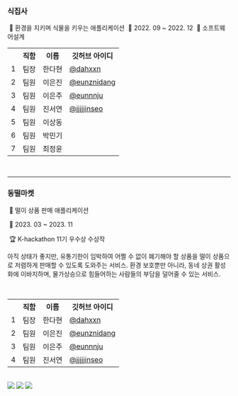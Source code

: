
### 식집사
&nbsp;📌 환경을 지키며 식물을 키우는 애플리케이션
&nbsp;📅 2022. 09 ~ 2022. 12
&nbsp;🏫 소프트웨어설계

<table>
  <tr>
    <th></th>
    <th>직함</th>
    <th>이름</th>
    <th>깃허브 아이디</th>
  </tr>

  <tr>
    <td>1</td>
    <td>팀장</td>
    <td>한다현</td>
    <td><a href="https://github.com/dahxxn">@dahxxn</td>
  </tr>

  <tr>
    <td>2</td>
    <td>팀원</td>
    <td>이은진</td>
    <td><a href="https://github.com/eunznidang">@eunznidang</td>
  </tr>

  <tr>
    <td>3</td>
    <td>팀원</td>
    <td>이은주</td>
    <td><a href="https://github.com/eunnnju">@eunnnju</td>
  </tr>

  <tr>
    <td>4</td>
    <td>팀원</td>
    <td>진서연</td>
    <td><a href="https://github.com/jjjjjinseo">@jjjjjinseo</td>
  </tr>

  <tr>
    <td>5</td>
    <td>팀원</td>
    <td>이상동</td>
    <td></td>
  </tr>

  <tr>
    <td>6</td>
    <td>팀원</td>
    <td>박민기</td>
    <td></td>
  </tr>


  <tr>
    <td>7</td>
    <td>팀원</td>
    <td>최정윤</td>
    <td></td>
  </tr>
</table>

<br>
<hr>

### 동떨마켓

&nbsp;📌 떨이 상품 판매 애플리케이션

&nbsp;📅 2023. 03 ~ 2023. 11

&nbsp;🏆 K-hackathon 11기 우수상 수상작

아직 상태가 좋지만, 유통기한이 임박하여 어쩔 수 없이 폐기해야 할 상품을 떨이 상품으로 저렴하게 판매할 수 있도록 도와주는 서비스.
환경 보호뿐만 아니라, 동네 상권 활성화에 이바지하며, 물가상승으로 힘들어하는 사람들의 부담을 덜어줄 수 있는 서비스.

<br>
<table>
  <tr>
    <th></th>
    <th>직함</th>
    <th>이름</th>
    <th>깃허브 아이디</th>
  </tr>

  <tr>
    <td>1</td>
    <td>팀장</td>
    <td>한다현</td>
    <td><a href="https://github.com/dahxxn">@dahxxn</td>
  </tr>

  <tr>
    <td>2</td>
    <td>팀원</td>
    <td>이은진</td>
    <td><a href="https://github.com/eunznidang">@eunznidang</td>
  </tr>

  <tr>
    <td>3</td>
    <td>팀원</td>
    <td>이은주</td>
    <td><a href="https://github.com/eunnnju">@eunnnju</td>
  </tr>

  <tr>
    <td>4</td>
    <td>팀원</td>
    <td>진서연</td>
    <td><a href="https://github.com/jjjjjinseo">@jjjjjinseo</td>
  </tr>
</table>

<br>

<div>
<img src="https://img.shields.io/badge/android-34A853?style=for-the-badge&logo=Android&logoColor=white">
<img src="https://img.shields.io/badge/JAVA-orange?style=for-the-badge">
<img src="https://img.shields.io/badge/XML-34A853?style=for-the-badge">
</div>
